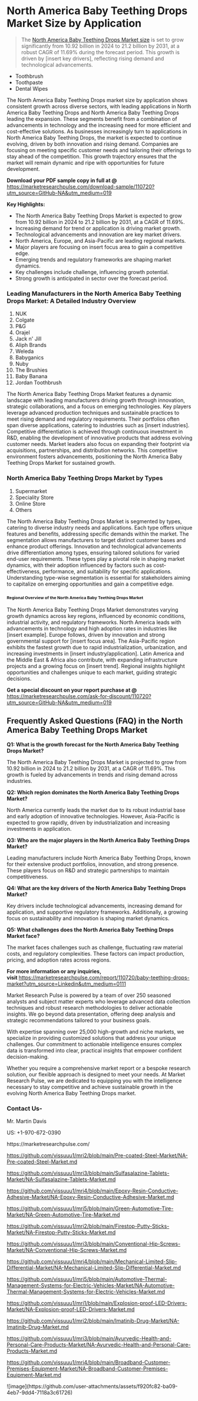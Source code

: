 <h1>North America Baby Teething Drops Market&nbsp;Size by Application</h1><blockquote><p>The <a href="https://marketresearchpulse.com/download-sample/110720?utm_source=GitHub-NA&amp;utm_medium=019">North America Baby Teething Drops Market size</a> is set to grow significantly from 10.92 billion in 2024 to 21.2 billion by 2031, at a robust CAGR of 11.69% during the forecast period. This growth is driven by [insert key drivers], reflecting rising demand and technological advancements.</p></blockquote><ul><li>Toothbrush<li> Toothpaste<li> Dental Wipes</li></ul><p>The North America Baby Teething Drops market size by application shows consistent growth across diverse sectors, with leading applications in North America Baby Teething Drops and North America Baby Teething Drops leading the expansion. These segments benefit from a combination of advancements in technology and the increasing need for more efficient and cost-effective solutions. As businesses increasingly turn to applications in North America Baby Teething Drops, the market is expected to continue evolving, driven by both innovation and rising demand. Companies are focusing on meeting specific customer needs and tailoring their offerings to stay ahead of the competition. This growth trajectory ensures that the market will remain dynamic and ripe with opportunities for future development.</p><p><strong>Download your PDF sample copy in full at @ </strong><a href="https://marketresearchpulse.com/download-sample/110720?utm_source=GitHub-NA&amp;utm_medium=019">https://marketresearchpulse.com/download-sample/110720?utm_source=GitHub-NA&amp;utm_medium=019</a></p><p><strong>Key Highlights: </strong></p><ul><li>The North America Baby Teething Drops Market is expected to grow from 10.92 billion in 2024 to 21.2 billion by 2031, at a CAGR of 11.69%.</li><li>Increasing demand for trend or application is driving market growth.</li><li>Technological advancements and innovation are key market drivers.</li><li>North America, Europe, and Asia-Pacific are leading regional markets.</li><li>Major players are focusing on insert focus area to gain a competitive edge.</li><li>Emerging trends and regulatory frameworks are shaping market dynamics.</li><li>Key challenges include challenge, influencing growth potential.</li><li>Strong growth is anticipated in sector over the forecast period.</li></ul><h3>Leading Manufacturers in the North America Baby Teething Drops Market: A Detailed Industry Overview</h3><ol><li>NUK</li><li>Colgate</li><li>P&G</li><li>Orajel</li><li>Jack n' Jill</li><li>Aliph Brands</li><li>Weleda</li><li>Babyganics</li><li>Nuby</li><li>The Brushies</li><li>Baby Banana</li><li>Jordan Toothbrush</li></ol><div class="flex max-w-full flex-col flex-grow"><div class="min-h-8 text-message flex w-full flex-col items-end gap-2 whitespace-normal break-words [.text-message+&amp;]:mt-5" dir="auto" data-message-author-role="assistant" data-message-id="fd8432e4-4910-450d-b182-61b7bfb0a01f" data-message-model-slug="gpt-4o"><div class="flex w-full flex-col gap-1 empty:hidden first:pt-[3px]"><div class="markdown prose w-full break-words dark:prose-invert light"><p>The North America Baby Teething Drops Market features a dynamic landscape with leading manufacturers driving growth through innovation, strategic collaborations, and a focus on emerging technologies. Key players leverage advanced production techniques and sustainable practices to meet rising demand and regulatory requirements. Their portfolios often span diverse applications, catering to industries such as [insert industries]. Competitive differentiation is achieved through continuous investment in R&amp;D, enabling the development of innovative products that address evolving customer needs. Market leaders also focus on expanding their footprint via acquisitions, partnerships, and distribution networks. This competitive environment fosters advancements, positioning the North America Baby Teething Drops Market for sustained growth.</p></div></div></div></div><h3>North America Baby Teething Drops Market by Types</h3><ol><li>Supermarket<li> Speciality Store<li> Online Store<li> Others</li></ol><div class="flex max-w-full flex-col flex-grow"><div class="min-h-8 text-message flex w-full flex-col items-end gap-2 whitespace-normal break-words [.text-message+&amp;]:mt-5" dir="auto" data-message-author-role="assistant" data-message-id="084470be-0bb7-4664-bddf-5156b4f41249" data-message-model-slug="gpt-4o-mini"><div class="flex w-full flex-col gap-1 empty:hidden first:pt-[3px]"><div class="markdown prose w-full break-words dark:prose-invert light"><p>The North America Baby Teething Drops Market is segmented by types, catering to diverse industry needs and applications. Each type offers unique features and benefits, addressing specific demands within the market. The segmentation allows manufacturers to target distinct customer bases and enhance product offerings. Innovation and technological advancements drive differentiation among types, ensuring tailored solutions for varied end-user requirements. These types play a pivotal role in shaping market dynamics, with their adoption influenced by factors such as cost-effectiveness, performance, and suitability for specific applications. Understanding type-wise segmentation is essential for stakeholders aiming to capitalize on emerging opportunities and gain a competitive edge.</p></div></div></div></div><h3><span style="font-size: 11px;">Regional Overview of the North America Baby Teething Drops Market</span></h3><div class="flex max-w-full flex-col flex-grow"><div class="min-h-8 text-message flex w-full flex-col items-end gap-2 whitespace-normal break-words [.text-message+&amp;]:mt-5" dir="auto" data-message-author-role="assistant" data-message-id="e9038762-ce64-4e30-91c9-9bd413514231" data-message-model-slug="gpt-4o-mini"><div class="flex w-full flex-col gap-1 empty:hidden first:pt-[3px]"><div class="markdown prose w-full break-words dark:prose-invert light"><p>The North America Baby Teething Drops Market demonstrates varying growth dynamics across key regions, influenced by economic conditions, industrial activity, and regulatory frameworks. North America leads with advancements in technology and high adoption rates in industries like [insert example]. Europe follows, driven by innovation and strong governmental support for [insert focus area]. The Asia-Pacific region exhibits the fastest growth due to rapid industrialization, urbanization, and increasing investments in [insert industry/application]. Latin America and the Middle East &amp; Africa also contribute, with expanding infrastructure projects and a growing focus on [insert trend]. Regional insights highlight opportunities and challenges unique to each market, guiding strategic decisions.</p></div></div></div></div><p><strong>Get a special discount on your report purchase at @ </strong><a href="https://marketresearchpulse.com/ask-for-discount/110720?utm_source=GitHub-NA&amp;utm_medium=019">https://marketresearchpulse.com/ask-for-discount/110720?utm_source=GitHub-NA&amp;utm_medium=019</a></p><h2>Frequently Asked Questions (FAQ) in the North America Baby Teething Drops Market</h2><p><strong>Q1: What is the growth forecast for the North America Baby Teething Drops Market?</strong></p><p>The North America Baby Teething Drops Market is projected to grow from 10.92 billion in 2024 to 21.2 billion by 2031, at a CAGR of 11.69%. This growth is fueled by advancements in trends and rising demand across industries.</p><p><strong>Q2: Which region dominates the North America Baby Teething Drops Market?</strong></p><p>North America currently leads the market due to its robust industrial base and early adoption of innovative technologies. However, Asia-Pacific is expected to grow rapidly, driven by industrialization and increasing investments in application.</p><p><strong>Q3: Who are the major players in the North America Baby Teething Drops Market?</strong></p><p>Leading manufacturers include North America Baby Teething Drops, known for their extensive product portfolios, innovation, and strong presence. These players focus on R&amp;D and strategic partnerships to maintain competitiveness.</p><p><strong>Q4: What are the key drivers of the North America Baby Teething Drops Market?</strong></p><p>Key drivers include technological advancements, increasing demand for application, and supportive regulatory frameworks. Additionally, a growing focus on sustainability and innovation is shaping market dynamics.</p><p><strong>Q5: What challenges does the North America Baby Teething Drops Market face?</strong></p><p>The market faces challenges such as challenge, fluctuating raw material costs, and regulatory complexities. These factors can impact production, pricing, and adoption rates across regions.</p><p><strong>For more information or any inquiries, visit&nbsp;</strong><a href="https://marketresearchpulse.com/report/110720/baby-teething-drops-market?utm_source=Linkedin&utm_medium=0111">https://marketresearchpulse.com/report/110720/baby-teething-drops-market?utm_source=Linkedin&utm_medium=0111</a></p><p>Market Research Pulse is powered by a team of over 250 seasoned analysts and subject matter experts who leverage advanced data collection techniques and robust research methodologies to deliver actionable insights. We go beyond data presentation, offering deep analysis and strategic recommendations tailored to your business goals.</p><p>With expertise spanning over 25,000 high-growth and niche markets, we specialize in providing customized solutions that address your unique challenges. Our commitment to actionable intelligence ensures complex data is transformed into clear, practical insights that empower confident decision-making.</p><p>Whether you require a comprehensive market report or a bespoke research solution, our flexible approach is designed to meet your needs. At Market Research Pulse, we are dedicated to equipping you with the intelligence necessary to stay competitive and achieve sustainable growth in the evolving North America Baby Teething Drops market.</p><h3><strong>Contact Us-</strong></h3><p>Mr. Martin Davis</p><p>US: +1-970-672-0390</p><p>https://marketresearchpulse.com/</p><p><a href="https://github.com/vissuuu1/mri2/blob/main/Pre-coated-Steel-Market/NA-Pre-coated-Steel-Market.md">https://github.com/vissuuu1/mri2/blob/main/Pre-coated-Steel-Market/NA-Pre-coated-Steel-Market.md</a></p><p><a href="https://github.com/vissuuu1/mri3/blob/main/Sulfasalazine-Tablets-Market/NA-Sulfasalazine-Tablets-Market.md">https://github.com/vissuuu1/mri3/blob/main/Sulfasalazine-Tablets-Market/NA-Sulfasalazine-Tablets-Market.md</a></p><p><a href="https://github.com/vissuuu1/mri4/blob/main/Epoxy-Resin-Conductive-Adhesive-Market/NA-Epoxy-Resin-Conductive-Adhesive-Market.md">https://github.com/vissuuu1/mri4/blob/main/Epoxy-Resin-Conductive-Adhesive-Market/NA-Epoxy-Resin-Conductive-Adhesive-Market.md</a></p><p><a href="https://github.com/vissuuu1/mri5/blob/main/Green-Automotive-Tire-Market/NA-Green-Automotive-Tire-Market.md">https://github.com/vissuuu1/mri5/blob/main/Green-Automotive-Tire-Market/NA-Green-Automotive-Tire-Market.md</a></p><p><a href="https://github.com/vissuuu1/mri2/blob/main/Firestop-Putty-Sticks-Market/NA-Firestop-Putty-Sticks-Market.md">https://github.com/vissuuu1/mri2/blob/main/Firestop-Putty-Sticks-Market/NA-Firestop-Putty-Sticks-Market.md</a></p><p><a href="https://github.com/vissuuu1/mri3/blob/main/Conventional-Hip-Screws-Market/NA-Conventional-Hip-Screws-Market.md">https://github.com/vissuuu1/mri3/blob/main/Conventional-Hip-Screws-Market/NA-Conventional-Hip-Screws-Market.md</a></p><p><a href="https://github.com/vissuuu1/mri4/blob/main/Mechanical-Limited-Slip-Differential-Market/NA-Mechanical-Limited-Slip-Differential-Market.md">https://github.com/vissuuu1/mri4/blob/main/Mechanical-Limited-Slip-Differential-Market/NA-Mechanical-Limited-Slip-Differential-Market.md</a></p><p><a href="https://github.com/vissuuu1/mri5/blob/main/Automotive-Thermal-Management-Systems-for-Electric-Vehicles-Market/NA-Automotive-Thermal-Management-Systems-for-Electric-Vehicles-Market.md">https://github.com/vissuuu1/mri5/blob/main/Automotive-Thermal-Management-Systems-for-Electric-Vehicles-Market/NA-Automotive-Thermal-Management-Systems-for-Electric-Vehicles-Market.md</a></p><p><a href="https://github.com/vissuuu1/mri1/blob/main/Explosion-proof-LED-Drivers-Market/NA-Explosion-proof-LED-Drivers-Market.md">https://github.com/vissuuu1/mri1/blob/main/Explosion-proof-LED-Drivers-Market/NA-Explosion-proof-LED-Drivers-Market.md</a></p><p><a href="https://github.com/vissuuu1/mri2/blob/main/Imatinib-Drug-Market/NA-Imatinib-Drug-Market.md">https://github.com/vissuuu1/mri2/blob/main/Imatinib-Drug-Market/NA-Imatinib-Drug-Market.md</a></p><p><a href="https://github.com/vissuuu1/mri3/blob/main/Ayurvedic-Health-and-Personal-Care-Products-Market/NA-Ayurvedic-Health-and-Personal-Care-Products-Market.md">https://github.com/vissuuu1/mri3/blob/main/Ayurvedic-Health-and-Personal-Care-Products-Market/NA-Ayurvedic-Health-and-Personal-Care-Products-Market.md</a></p><p><a href="https://github.com/vissuuu1/mri4/blob/main/Broadband-Customer-Premises-Equipment-Market/NA-Broadband-Customer-Premises-Equipment-Market.md">https://github.com/vissuuu1/mri4/blob/main/Broadband-Customer-Premises-Equipment-Market/NA-Broadband-Customer-Premises-Equipment-Market.md</a></p>
![image](https://github.com/user-attachments/assets/f920fc82-ba09-4eb7-9dd4-7118a3c61726)

